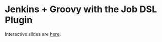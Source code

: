 # Jenkins + Groovy with the Job DSL Plugin

Interactive slides are [here](http://sheehan.github.io/job-dsl-slides/).
